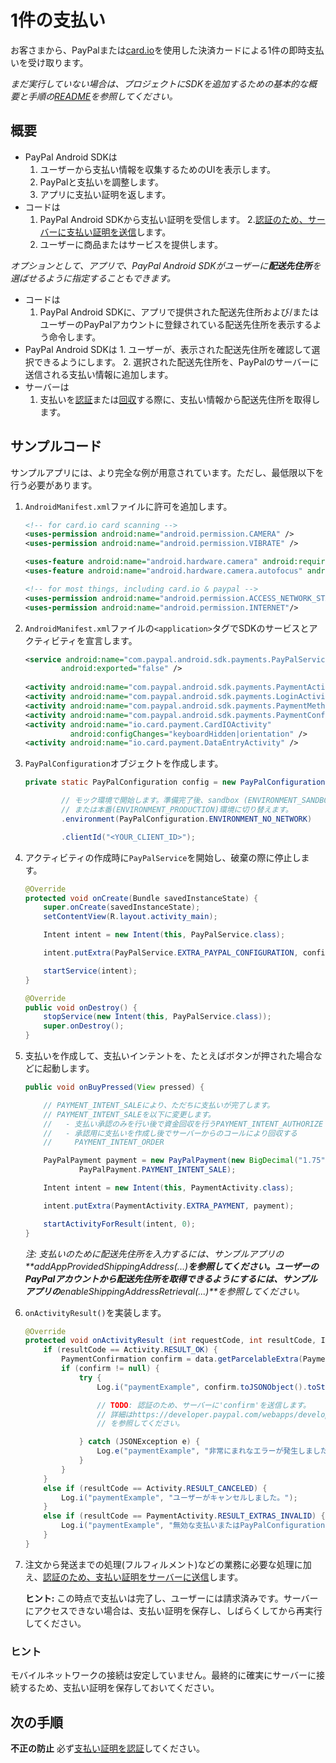 1件の支払い
==============

お客さまから、PayPalまたは[card.io](https://www.card.io/)を使用した決済カードによる1件の即時支払いを受け取ります。

_まだ実行していない場合は、プロジェクトにSDKを追加するための基本的な概要と手順の[README](README.md)を参照してください。_

概要
--------

* PayPal Android SDKは
    1. ユーザーから支払い情報を収集するためのUIを表示します。
    2. PayPalと支払いを調整します。
    3. アプリに支払い証明を返します。
* コードは
    1. PayPal Android SDKから支払い証明を受信します。
    2.[認証のため、サーバーに支払い証明を送信](https://developer.paypal.com/webapps/developer/docs/integration/mobile/verify-mobile-payment/)します。
    3. ユーザーに商品またはサービスを提供します。

_オプションとして、アプリで、PayPal Android SDKがユーザーに**配送先住所**を選ばせるように指定することもできます。_

* コードは
    1. PayPal Android SDKに、アプリで提供された配送先住所および/またはユーザーのPayPalアカウントに登録されている配送先住所を表示するよう命令します。
* PayPal Android SDKは
        1. ユーザーが、表示された配送先住所を確認して選択できるようにします。
    2. 選択された配送先住所を、PayPalのサーバーに送信される支払い情報に追加します。
* サーバーは
    1. 支払いを[認証](https://developer.paypal.com/webapps/developer/docs/integration/mobile/verify-mobile-payment/)または[回収](https://developer.paypal.com/webapps/developer/docs/integration/direct/capture-payment/#capture-the-payment)する際に、支払い情報から配送先住所を取得します。


サンプルコード
-----------

サンプルアプリには、より完全な例が用意されています。ただし、最低限以下を行う必要があります。
1. `AndroidManifest.xml`ファイルに許可を追加します。
    ```xml   
    <!-- for card.io card scanning -->
    <uses-permission android:name="android.permission.CAMERA" />
    <uses-permission android:name="android.permission.VIBRATE" />
    
    <uses-feature android:name="android.hardware.camera" android:required="false" />
    <uses-feature android:name="android.hardware.camera.autofocus" android:required="false" />

    <!-- for most things, including card.io & paypal -->
    <uses-permission android:name="android.permission.ACCESS_NETWORK_STATE"/>
    <uses-permission android:name="android.permission.INTERNET"/>
    ```
    
1. `AndroidManifest.xml`ファイルの`<application>`タグでSDKのサービスとアクティビティを宣言します。
    ```xml
    <service android:name="com.paypal.android.sdk.payments.PayPalService"
            android:exported="false" />
        
    <activity android:name="com.paypal.android.sdk.payments.PaymentActivity" />
    <activity android:name="com.paypal.android.sdk.payments.LoginActivity" />
    <activity android:name="com.paypal.android.sdk.payments.PaymentMethodActivity" />
    <activity android:name="com.paypal.android.sdk.payments.PaymentConfirmActivity" />
    <activity android:name="io.card.payment.CardIOActivity"
              android:configChanges="keyboardHidden|orientation" />
    <activity android:name="io.card.payment.DataEntryActivity" />
    ```

1. `PayPalConfiguration`オブジェクトを作成します。
    ```java
    private static PayPalConfiguration config = new PayPalConfiguration()

            // モック環境で開始します。準備完了後、sandbox (ENVIRONMENT_SANDBOX)
            // または本番(ENVIRONMENT_PRODUCTION)環境に切り替えます。
            .environment(PayPalConfiguration.ENVIRONMENT_NO_NETWORK)

            .clientId("<YOUR_CLIENT_ID>");
    ```

2. アクティビティの作成時に`PayPalService`を開始し、破棄の際に停止します。

    ```java
    @Override
    protected void onCreate(Bundle savedInstanceState) {
        super.onCreate(savedInstanceState);
        setContentView(R.layout.activity_main);

        Intent intent = new Intent(this, PayPalService.class);

        intent.putExtra(PayPalService.EXTRA_PAYPAL_CONFIGURATION, config);

        startService(intent);
    }

    @Override
    public void onDestroy() {
        stopService(new Intent(this, PayPalService.class));
        super.onDestroy();
    }
    ```

3.  支払いを作成して、支払いインテントを、たとえばボタンが押された場合などに起動します。

    ```java
    public void onBuyPressed(View pressed) {

        // PAYMENT_INTENT_SALEにより、ただちに支払いが完了します。
        // PAYMENT_INTENT_SALEを以下に変更します。
        //   - 支払い承認のみを行い後で資金回収を行うPAYMENT_INTENT_AUTHORIZE
        //   - 承認用に支払いを作成し後でサーバーからのコールにより回収する
        //     PAYMENT_INTENT_ORDER

        PayPalPayment payment = new PayPalPayment(new BigDecimal("1.75"), "USD", "hipster jeans",
                PayPalPayment.PAYMENT_INTENT_SALE);

        Intent intent = new Intent(this, PaymentActivity.class);

        intent.putExtra(PaymentActivity.EXTRA_PAYMENT, payment);

        startActivityForResult(intent, 0);
    }
    ```
    _注: 支払いのために配送先住所を入力するには、サンプルアプリの**addAppProvidedShippingAddress(...)**を参照してください。ユーザーのPayPalアカウントから配送先住所を取得できるようにするには、サンプルアプリの**enableShippingAddressRetrieval(...)**を参照してください。_

4. `onActivityResult()`を実装します。

    ```java
    @Override
    protected void onActivityResult (int requestCode, int resultCode, Intent data) {
        if (resultCode == Activity.RESULT_OK) {
            PaymentConfirmation confirm = data.getParcelableExtra(PaymentActivity.EXTRA_RESULT_CONFIRMATION);
            if (confirm != null) {
                try {
                    Log.i("paymentExample", confirm.toJSONObject().toString(4));

                    // TODO: 認証のため、サーバーに'confirm'を送信します。
                    // 詳細はhttps://developer.paypal.com/webapps/developer/docs/integration/mobile/verify-mobile-payment/
                    // を参照してください。

                } catch (JSONException e) {
                    Log.e("paymentExample", "非常にまれなエラーが発生しました: ", e);
                }
            }
        }
        else if (resultCode == Activity.RESULT_CANCELED) {
            Log.i("paymentExample", "ユーザーがキャンセルしました。");
        }
        else if (resultCode == PaymentActivity.RESULT_EXTRAS_INVALID) {
            Log.i("paymentExample", "無効な支払いまたはPayPalConfigurationが送信されました。ドキュメントを参照してください。");
        }
    }
    ```

5. 注文から発送までの処理(フルフィルメント)などの業務に必要な処理に加え、[認証のため、支払い証明をサーバーに送信](https://developer.paypal.com/webapps/developer/docs/integration/mobile/verify-mobile-payment/)します。
   

   **ヒント:** この時点で支払いは完了し、ユーザーには請求済みです。サーバーにアクセスできない場合は、支払い証明を保存し、しばらくしてから再実行してください。

### ヒント

モバイルネットワークの接続は安定していません。最終的に確実にサーバーに接続するため、支払い証明を保存しておいてください。

次の手順
----------

**不正の防止** 必ず[支払い証明を認証](https://developer.paypal.com/webapps/developer/docs/integration/mobile/verify-mobile-payment/)してください。
